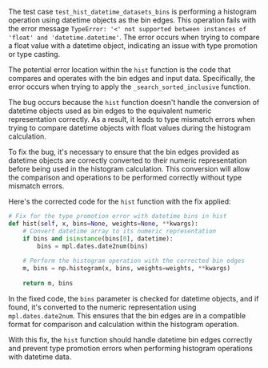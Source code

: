 The test case `test_hist_datetime_datasets_bins` is performing a histogram operation using datetime objects as the bin edges. This operation fails with the error message `TypeError: '<' not supported between instances of 'float' and 'datetime.datetime'`. The error occurs when trying to compare a float value with a datetime object, indicating an issue with type promotion or type casting.

The potential error location within the `hist` function is the code that compares and operates with the bin edges and input data. Specifically, the error occurs when trying to apply the `_search_sorted_inclusive` function.

The bug occurs because the `hist` function doesn't handle the conversion of datetime objects used as bin edges to the equivalent numeric representation correctly. As a result, it leads to type mismatch errors when trying to compare datetime objects with float values during the histogram calculation.

To fix the bug, it's necessary to ensure that the bin edges provided as datetime objects are correctly converted to their numeric representation before being used in the histogram calculation. This conversion will allow the comparison and operations to be performed correctly without type mismatch errors.

Here's the corrected code for the `hist` function with the fix applied:

```python
# Fix for the type promotion error with datetime bins in hist
def hist(self, x, bins=None, weights=None, **kwargs):
    # Convert datetime array to its numeric representation
    if bins and isinstance(bins[0], datetime):
        bins = mpl.dates.date2num(bins)
    
    # Perform the histogram operation with the corrected bin edges
    m, bins = np.histogram(x, bins, weights=weights, **kwargs)
    
    return m, bins
```

In the fixed code, the `bins` parameter is checked for datetime objects, and if found, it's converted to the numeric representation using `mpl.dates.date2num`. This ensures that the bin edges are in a compatible format for comparison and calculation within the histogram operation.

With this fix, the `hist` function should handle datetime bin edges correctly and prevent type promotion errors when performing histogram operations with datetime data.